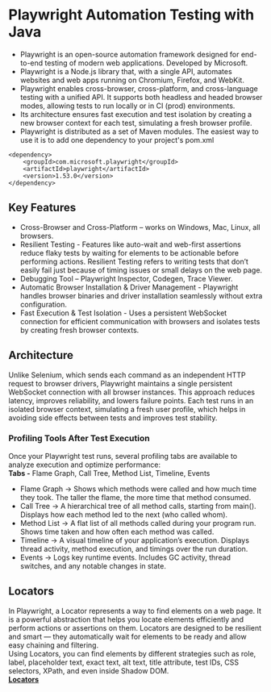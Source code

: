 # Playwright Automation Testing with Java 
* Playwright is an open-source automation framework designed for end-to-end testing of modern web applications. Developed by Microsoft. 
* Playwright is a Node.js library that, with a single API, automates websites and web apps running on Chromium, Firefox, and WebKit.
* Playwright enables cross-browser, cross-platform, and cross-language testing with a unified API. It supports both headless and headed browser modes, allowing tests to run locally or in CI (prod) environments.
* Its architecture ensures fast execution and test isolation by creating a new browser context for each test, simulating a fresh browser profile.
* Playwright is distributed as a set of Maven modules. The easiest way to use it is to add one dependency to your project's pom.xml
```
<dependency>
    <groupId>com.microsoft.playwright</groupId>
    <artifactId>playwright</artifactId>
    <version>1.53.0</version>
</dependency>
```
## Key Features 
* Cross-Browser and Cross-Platform – works on Windows, Mac, Linux, all browsers.
* Resilient Testing - Features like auto-wait and web-first assertions reduce flaky tests by waiting for elements to be actionable before performing actions. Resilient Testing refers to writing tests that don’t easily fail just because of timing issues or small delays on the web page.
* Debugging Tool – Playwright Inspector, Codegen, Trace Viewer.
* Automatic Browser Installation & Driver Management - Playwright handles browser binaries and driver installation seamlessly without extra configuration.
* Fast Execution & Test Isolation - Uses a persistent WebSocket connection for efficient communication with browsers and isolates tests by creating fresh browser contexts.

## Architecture
Unlike Selenium, which sends each command as an independent HTTP request to browser drivers, Playwright maintains a single persistent WebSocket connection with all browser instances. This approach reduces latency, improves reliability, and lowers failure points.
Each test runs in an isolated browser context, simulating a fresh user profile, which helps in avoiding side effects between tests and improves test stability.

### Profiling Tools After Test Execution
Once your Playwright test runs, several profiling tabs are available to analyze execution and optimize performance: <br>
<b>Tabs -</b> Flame Graph, Call Tree, Method List, Timeline, Events
* Flame Graph -> Shows which methods were called and how much time they took. The taller the flame, the more time that method consumed.
* Call Tree -> A hierarchical tree of all method calls, starting from main(). Displays how each method led to the next (who called whom).
* Method List -> A flat list of all methods called during your program run. Shows time taken and how often each method was called.
* Timeline -> A visual timeline of your application’s execution. Displays thread activity, method execution, and timings over the run duration.
* Events -> Logs key runtime events. Includes GC activity, thread switches, and any notable changes in state.

## Locators 
In Playwright, a Locator represents a way to find elements on a web page. It is a powerful abstraction that helps you locate elements efficiently and perform actions or assertions on them. Locators are designed to be resilient and smart — they automatically wait for elements to be ready and allow easy chaining and filtering.
<br>
Using Locators, you can find elements by different strategies such as role, label, placeholder text, exact text, alt text, title attribute, test IDs, CSS selectors, XPath, and even inside Shadow DOM.
<br>
<a href='https://github.com/SnehaVarshney11/Playwright/tree/main/Playwright-Java/src/test/java/Locators'><b>Locators</b></a>